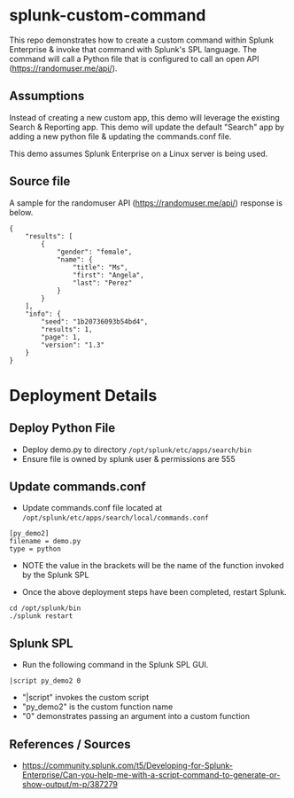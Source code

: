 # splunk-custom-command
This repo demonstrates how to create a custom command within Splunk Enterprise &amp; invoke that command with Splunk's SPL language. The command will call a Python file that is configured to call an open API (https://randomuser.me/api/). 

## Assumptions
Instead of creating a new custom app, this demo will leverage the existing Search & Reporting app.  This demo will update the default "Search" app by adding a new python file & updating the commands.conf file. 

This demo assumes Splunk Enterprise on a Linux server is being used. 

## Source file 

A sample for the randomuser API (https://randomuser.me/api/) response is below.

```
{
	"results": [
		{
			"gender": "female",
			"name": {
				"title": "Ms",
				"first": "Angela",
				"last": "Perez"
			}
		}
	],
	"info": {
		"seed": "1b20736093b54bd4",
		"results": 1,
		"page": 1,
		"version": "1.3"
	}
}
```


# Deployment Details 

## Deploy Python File

* Deploy demo.py to directory ```/opt/splunk/etc/apps/search/bin```
* Ensure file is owned by splunk user & permissions are 555

## Update commands.conf 

* Update commands.conf file located at ``` /opt/splunk/etc/apps/search/local/commands.conf ```

```
[py_demo2]
filename = demo.py
type = python
```

* NOTE the value in the brackets will be the name of the function invoked by the Splunk SPL

* Once the above deployment steps have been completed, restart Splunk. 

```
cd /opt/splunk/bin 
./splunk restart 
```

## Splunk SPL 

* Run the following command in the Splunk SPL GUI. 

```
|script py_demo2 0
```
* "|script" invokes the custom script
* "py_demo2" is the custom function name
* "0" demonstrates passing an argument into a custom function


## References  / Sources 
* https://community.splunk.com/t5/Developing-for-Splunk-Enterprise/Can-you-help-me-with-a-script-command-to-generate-or-show-output/m-p/387279
 
